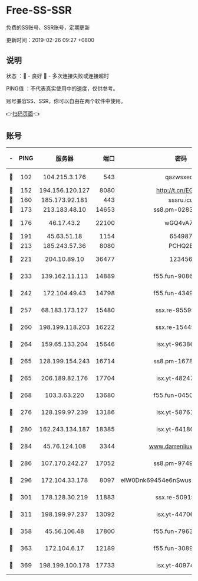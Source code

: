 # Free-SS-SSR

免费的SS账号、SSR账号，定期更新

更新时间：2019-02-26 09:27 +0800

## 说明

状态     ：🙂 - 良好 🙁 - 多次连接失败或连接超时

PING值   ：不代表真实使用中的速度，仅供参考。

账号兼容SS、SSR，你可以自由在两个软件中使用。

👉[扫码页面](https://liesauer.github.io/free-ss-ssr.github.io/)👈

## 账号

|-|PING|服务器|端口|密码|加密方式|区域|
|:----:|:----:|:-----:|-----:|:----:|:----:|:----:|
|🙂|102|104.215.3.176|543|qazwsxedc|aes-256-gcm|JP|
|🙂|152|194.156.120.127|8080|http://t.cn/EGJIyrl|rc4-md5|RU|
|🙂|160|185.173.92.181|443|sssru.icu|rc4-md5|RU|
|🙂|173|213.183.48.10|14653|ss8.pm-02834105|rc4-md5|RU|
|🙂|176|46.17.43.2|22100|wGQ4vA7D|aes-256-gcm|RU|
|🙂|191|45.63.51.18|1154|654987|chacha20|US|
|🙂|213|185.243.57.36|8080|PCHQ2E|rc4-md5|US|
|🙂|221|204.10.89.10|36477|123456|aes-256-cfb|US|
|🙂|233|139.162.11.113|14889|f55.fun-90867001|aes-256-cfb|SG|
|🙂|242|172.104.49.43|14798|f55.fun-43493243|aes-256-cfb|SG|
|🙂|257|68.183.173.127|15480|ssx.re-95599154|aes-256-cfb|US|
|🙂|260|198.199.118.203|16222|ssx.re-15449751|aes-256-cfb|US|
|🙂|264|159.65.133.204|15646|isx.yt-96386254|aes-256-cfb|SG|
|🙂|265|128.199.154.243|16714|ss8.pm-16780170|aes-256-cfb|SG|
|🙂|265|206.189.82.176|17704|isx.yt-48247850|aes-256-cfb|SG|
|🙂|268|103.3.63.220|13680|f55.fun-04505509|aes-256-cfb|SG|
|🙂|276|128.199.97.239|13186|isx.yt-58761687|aes-256-cfb|SG|
|🙂|280|162.243.134.187|18385|isx.yt-64180950|aes-256-cfb|US|
|🙂|284|45.76.124.108|3344|www.darrenliuwei.com|aes-256-cfb|AU|
|🙂|286|107.170.242.27|17052|ss8.pm-97495398|aes-256-cfb|US|
|🙂|296|172.104.33.178|8097|eIW0Dnk69454e6nSwuspv9DmS201tQ0D|aes-256-cfb|SG|
|🙂|301|178.128.30.219|11883|ssx.re-50919809|aes-256-cfb|SG|
|🙂|311|198.199.97.237|13092|isx.yt-44706124|aes-256-cfb|US|
|🙂|358|45.56.106.48|17800|f55.fun-79636491|aes-256-cfb|US|
|🙂|363|172.104.6.17|12189|f55.fun-30895721|aes-256-cfb|US|
|🙂|369|198.199.100.178|17733|isx.yt-40974898|aes-256-cfb|US|
